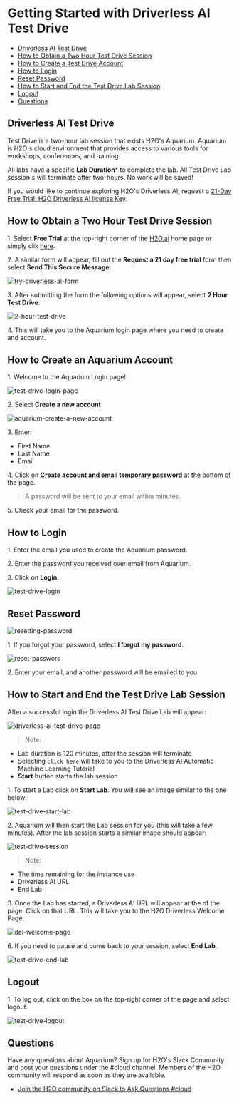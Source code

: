 
# Getting Started with Driverless AI Test Drive

- [Driverless AI Test Drive](#driverless-ai-test-drive)
- [How to Obtain a Two Hour Test Drive Session](#how-to-obtain-a-two-hour-test-drive-session)
- [How to Create a Test Drive Account](#how-to-create-a-test-drive-account)
- [How to Login](#how-to-login)
- [Reset Password ](#reset-password)
- [How to Start and End the Test Drive Lab Session](#how-to-start-and-end-the-test-drive-lab-session)
- [Logout](#logout)
- [Questions](#questions)

## Driverless AI Test Drive 

Test Drive is a two-hour lab session that exists H2O's Aquarium. Aquarium is H2O's cloud environment that provides access to various tools for workshops, conferences, and training.

All labs have a specific **Lab Duration*** to complete the lab. All Test Drive Lab session's will terminate after two-hours. No work will be saved!

If you would like to continue exploring H2O's Driverless AI, request a [21-Day Free Trial: H2O Driverless AI license Key](https://www.h2o.ai/products/h2o-driverless-ai/).

## How to Obtain a Two Hour Test Drive Session

1\. Select **Free Trial** at the top-right corner of the [H2O.ai](https://www.h2o.ai/) home page or simply clik [here](https://www.h2o.ai/try-driverless-ai/).

2\. A similar form will appear, fill out the **Request a 21 day free trial** form then select **Send This Secure Message**:

![try-driverless-ai-form](assets/try-driverless-ai-form.jpg)

3\. After submitting the form the following options will appear, select **2 Hour Test Drive**:

![2-hour-test-drive](assets/2-hour-test-drive.jpg)

4\. This will take you to the Aquarium login page where you need to create and account.


## How to Create an Aquarium Account

1\. Welcome to the Aquarium Login page!

![test-drive-login-page](assets/test-drive-login-page.jpg)

2\. Select **Create a new account**

![aquarium-create-a-new-account](assets/test-drive-create-a-new-account.jpg)

3\. Enter:

 - First Name
 - Last Name
 - Email

4\. Click on **Create account and email temporary password** at the bottom of the page.

 > A password will be sent to your email within minutes.

5\. Check your email for the password.

## How to Login

1\. Enter the email you used to create the Aquarium password.

2\. Enter the password you received over email from Aquarium.

3\. Click on **Login**.

![test-drive-login](assets/test-drive-login.jpg)

## Reset Password 

![resetting-password](assets/resetting-password.jpg)

1\. If you forgot your password, select **I forgot my password**.

![reset-password](assets/reset-password.jpg)

2\. Enter your email, and another password will be emailed to you.

## How to Start and End the Test Drive Lab Session

After a successful login the Driverless AI Test Drive Lab will appear:

![driverless-ai-test-drive-page](assets/driverless-ai-test-drive-page.jpg)

> Note: 

- Lab duration is 120 minutes, after the session will terminate
- Selecting `click here` will take to you to the Driverless AI Automatic Machine Learning Tutorial
- **Start** button starts the lab session

1\. To start a Lab click on **Start Lab**. You will see an image similar to the one below:

![test-drive-start-lab](assets/test-drive-start-lab.jpg)

2\. Aquarium will then start the Lab session for you (this will take a few minutes). After the lab session starts a similar image should appear:

![test-drive-session](assets/test-drive-session.jpg)

> Note:

 - The time remaining for the instance use
 - Driverless AI URL
 - End Lab 

3\. Once the Lab has started, a Driverless AI URL will appear at the of the page. Click on that URL. This will take you to the H2O Driverless Welcome Page.

![dai-welcome-page](assets/dai-welcome-page.jpg)

6\. If you need to pause and come back to your session, select **End Lab**.

![test-drive-end-lab](assets/test-drive-end-lab.jpg)


## Logout

1\. To log out, click on the box on the top-right corner of the page and select logout.

![test-drive-logout](assets/test-drive-logout.jpg) 

## Questions

Have any questions about Aquarium? Sign up for H2O's Slack Community and post your questions under the #cloud channel. Members of the H2O community will respond as soon as they are available.

- [Join the H2O community on Slack to Ask Questions #cloud](https://h2oai-community.slack.com/)




